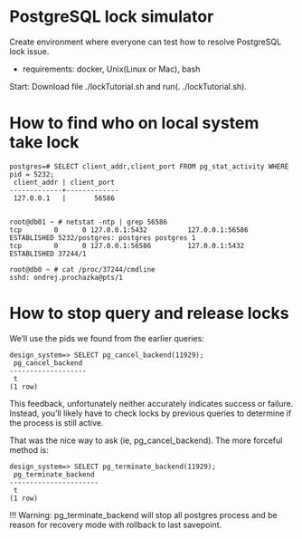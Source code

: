 # PostgreSQL lock simulator
Create environment where everyone can test how to resolve PostgreSQL lock issue.
 * requirements: docker, Unix(Linux or Mac), bash

Start: Download file ./lockTutorial.sh and run(. ./lockTutorial.sh).



# How to find who on local system take lock
```
postgres=# SELECT client_addr,client_port FROM pg_stat_activity WHERE pid = 5232;
 client_addr | client_port
-------------+-------------
 127.0.0.1   |       56586


root@db01 ~ # netstat -ntp | grep 56586
tcp        0      0 127.0.0.1:5432          127.0.0.1:56586         ESTABLISHED 5232/postgres: postgres postgres 1
tcp        0      0 127.0.0.1:56586         127.0.0.1:5432          ESTABLISHED 37244/1

root@db0 ~ # cat /proc/37244/cmdline
sshd: ondrej.prochazka@pts/1
```

# How to stop query and release locks

We’ll use the pids we found from the earlier queries:

```
design_system=> SELECT pg_cancel_backend(11929);
 pg_cancel_backend
-------------------
 t
(1 row)
```

This feedback, unfortunately neither accurately indicates success or failure. Instead, you’ll likely have to check locks by previous queries to determine if the process is still active.

That was the nice way to ask (ie, pg_cancel_backend). The more forceful method is:

```
design_system=> SELECT pg_terminate_backend(11929);
 pg_terminate_backend
----------------------
 t
(1 row)
```
!!! Warning: pg_terminate_backend will stop all postgres process and be reason for recovery mode with rollback to last savepoint. 
